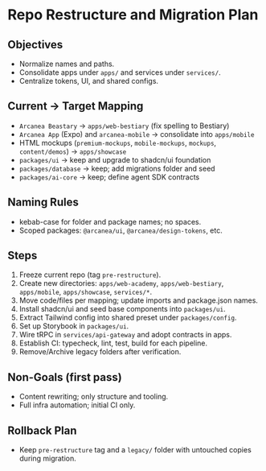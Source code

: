 # Repo Restructure and Migration Plan

<doc type="migration" version="1.0">

## Objectives
- Normalize names and paths.
- Consolidate apps under `apps/` and services under `services/`.
- Centralize tokens, UI, and shared configs.

## Current → Target Mapping
- `Arcanea Beastary` → `apps/web-bestiary` (fix spelling to Bestiary)
- `Arcanea App` (Expo) and `arcanea-mobile` → consolidate into `apps/mobile`
- HTML mockups (`premium-mockups`, `mobile-mockups`, `mockups`, `content/demos`) → `apps/showcase`
- `packages/ui` → keep and upgrade to shadcn/ui foundation
- `packages/database` → keep; add migrations folder and seed
- `packages/ai-core` → keep; define agent SDK contracts

## Naming Rules
- kebab-case for folder and package names; no spaces.
- Scoped packages: `@arcanea/ui`, `@arcanea/design-tokens`, etc.

## Steps
1. Freeze current repo (tag `pre-restructure`).
2. Create new directories: `apps/web-academy`, `apps/web-bestiary`, `apps/mobile`, `apps/showcase`, `services/*`.
3. Move code/files per mapping; update imports and package.json names.
4. Install shadcn/ui and seed base components into `packages/ui`.
5. Extract Tailwind config into shared preset under `packages/config`.
6. Set up Storybook in `packages/ui`.
7. Wire tRPC in `services/api-gateway` and adopt contracts in apps.
8. Establish CI: typecheck, lint, test, build for each pipeline.
9. Remove/Archive legacy folders after verification.

## Non-Goals (first pass)
- Content rewriting; only structure and tooling.
- Full infra automation; initial CI only.

## Rollback Plan
- Keep `pre-restructure` tag and a `legacy/` folder with untouched copies during migration.

</doc>

